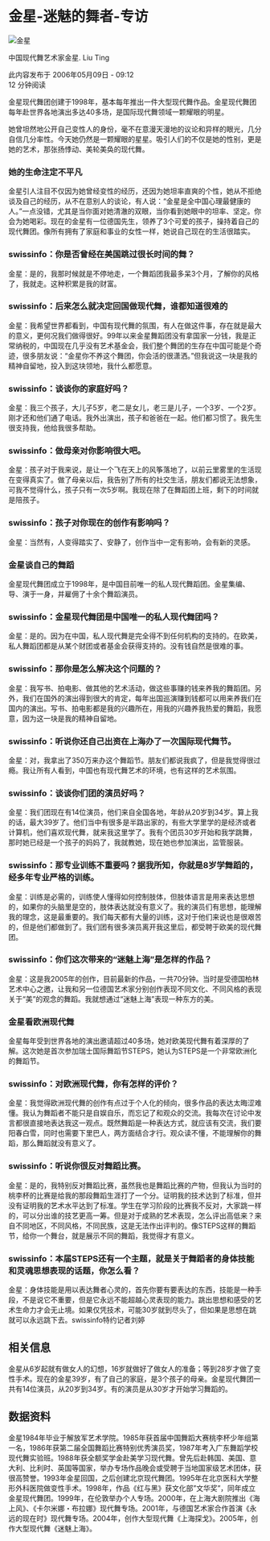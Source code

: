 # 金星-迷魅的舞者-专访

![金星](https://www.swissinfo.ch/content/wp-content/uploads/sites/13/2006/05/30e78001d464f6e644b0a7b373965f85-sriimg20060508_6694931_0-data.jpg?ver=6201b86f)

中国现代舞艺术家金星. Liu Ting

此内容发布于 2006年05月09日 - 09:12  
12 分钟阅读

金星现代舞团创建于1998年，基本每年推出一件大型现代舞作品。金星现代舞团每年赴世界各地演出多达40多场，是国际现代舞领域一颗耀眼的明星。

她曾坦然地公开自己变性人的身份，毫不在意漫天漫地的议论和异样的眼光，几分自信几分率性。今天她仍然是一颗耀眼的星星。吸引人们的不仅是她的性别，更是她的艺术，那张扬悸动、美轮美奂的现代舞。

### 她的生命注定不平凡

金星引人注目不仅因为她曾经变性的经历，还因为她坦率直爽的个性，她从不拒绝谈及自己的经历，从不在意别人的谈论，有人说：“金星是全中国心理最健康的人。”一点没错，尤其是当你面对她清澈的双眼，当你看到她眼中的坦率、坚定。你会为她喝彩。现在的金星有一位德国先生，领养了3个可爱的孩子，操持着自己的现代舞团。像所有拥有了家庭和事业的女性一样，她说自己现在的生活很踏实。

### swissinfo：你是否曾经在美国跳过很长时间的舞？
金星：是的，我那时候就是不停地走，一个舞蹈团我最多呆3个月，了解你的风格了，我就走。这种积累是我的财富。

### swissinfo：后来怎么就决定回国做现代舞，谁都知道很难的
金星：我希望世界都看到，中国有现代舞的氛围，有人在做这件事，存在就是最大的意义，更何况我们做得很好。99年以来金星舞蹈团没有拿国家一分钱，我是正常纳税的，中国现在几乎没有艺术基金会，我们整个舞团的生存在中国可能是个奇迹，很多朋友说：“金星你不养这个舞团，你会活的很潇洒。”但我说这一块是我的精神自留地，投入到这块领地，我什么都愿意。

### swissinfo：谈谈你的家庭好吗？
金星：我三个孩子，大儿子5岁，老二是女儿，老三是儿子，一个3岁、一个2岁。刚才还和他们通了电话。我外出演出，孩子和爸爸在一起。他们都习惯了。我先生很支持我，他给我很多帮助。

### swissinfo：做母亲对你影响很大吧。
金星：孩子对于我来说，是让一个飞在天上的风筝落地了，以前云里雾里的生活现在变得真实了。做了母亲以后，我告别了所有的社交生活，朋友们都说无法想象，可我不觉得什么，孩子只有一次5岁啊。我现在除了在舞蹈团上班，剩下的时间就是陪孩子。

### swissinfo：孩子对你现在的创作有影响吗？
金星：当然有，人变得踏实了、安静了，创作当中一定有影响，会有新的灵感。

### 金星谈自己的舞蹈
金星现代舞团成立于1998年，是中国目前唯一的私人现代舞蹈团。金星集编、导、演于一身，并雇佣了十余个舞蹈演员。

### swissinfo：金星现代舞团是中国唯一的私人现代舞团吗？
金星：是的。因为在中国，私人现代舞是完全得不到任何机构的支持的。在欧美，私人舞蹈团都是从某个财团或者基金会获得支持的。没有钱自然是很难的事。

### swissinfo：那你是怎么解决这个问题的？
金星：我写书、拍电影、做其他的艺术活动，做这些事赚的钱来养我的舞蹈团。另外，我们在国外的演出得到很大的肯定，每年出国巡演赚到钱都可以用来养我们在国内的演出。写书、拍电影都是我的兴趣所在，用我的兴趣养我热爱的舞蹈，我愿意，因为这一块是我的精神自留地。

### swissinfo：听说你还自己出资在上海办了一次国际现代舞节。
金星：对，我拿出了350万来办这个舞蹈节。朋友们都说我疯了，但是我觉得很过瘾。我让所有人看到，中国也有现代舞艺术的环境，也有这样的艺术氛围。

### swissinfo：谈谈你们团的演员好吗？
金星：我们团现在有14位演员，他们来自全国各地，年龄从20岁到34岁。算上我的话，最大39岁了。他们当中有很多是半路出家的，有些大学里学的是经济或者计算机，他们喜欢现代舞，就来我这里学了。我有个团员30岁开始和我学跳舞，那时她已经是一个孩子的妈妈了，我就教她，现在她也参加演出，监管服装。

### swissinfo：那专业训练不重要吗？据我所知，你就是8岁学舞蹈的，经多年专业严格的训练。
金星：训练是必需的，训练使人懂得如何控制肢体，但肢体语言是用来表达思想的，如果你的头脑里是空的，肢体表达就没有意义了。我的演员们有思想，能理解我的理念，这是最重要的。我们每天都有大量的训练，这对于他们来说也是很艰苦的，但是他们都做到了。我们团有很多演员离开我这里后，都受聘于欧美的现代舞团。

### swissinfo：你们这次带来的“迷魅上海”是怎样的作品？
金星：这是我2005年的创作，目前最新的作品，一共70分钟。当时是受德国柏林艺术中心之邀，让我和另一位德国艺术家分别创作表现不同文化、不同风格的表现关于“美”的观念的舞蹈。我就想通过“迷魅上海”表现一种东方的美。

### 金星看欧洲现代舞
金星每年受到世界各地的演出邀请超过40多场，她对欧美现代舞有着深厚的了解。这次她是首次参加瑞士国际舞蹈节STEPS，她认为STEPS是一个非常欧洲化的舞蹈节。

### swissinfo：对欧洲现代舞，你有怎样的评价？
金星：我觉得欧洲现代舞的创作有点过于个人化的倾向，很多作品的表达太晦涩难懂。我认为舞蹈者不能只是自娱自乐，而忘记了和观众的交流。我每次在讨论中发言都很直接地表达我这一观点。既然舞蹈是一种表达方式，就应该有交流，我们要阳春白雪，同时也需要下里巴人，两方面结合才行。观众读不懂，不能理解你的舞蹈，那么舞蹈就没有意义了。

### swissinfo：听说你很反对舞蹈比赛。
金星：是的，我特别反对舞蹈比赛，虽然我也是舞蹈比赛的产物，但我认为当时的桃李杯的比赛是给我的那段舞蹈生涯打了一个分。证明我的技术达到了标准，但并没有证明我的艺术水平达到了标准。学生在学习阶段的比赛我不反对，大家跳一样的，可以分出谁的技艺更高一筹。但是对于成熟的艺术表现，怎么评出高低来？来自不同地区，不同风格，不同民族，这是无法作出评判的。像STEPS这样的舞蹈节，给你一个舞台，就是展示不同的舞蹈，我觉得才有意义。

### swissinfo：本届STEPS还有一个主题，就是关于舞蹈者的身体技能和灵魂思想表现的话题，你怎么看？
金星：身体技能是用以表达舞者心灵的，首先你要有要表达的东西，技能是一种手段，不是说它不重要，但是它永远不能超越心灵表现的能力。跳出思想和感受的艺术生命力才会无止境。如果仅凭技术，可能30岁就到尽头了，但如果是思想在跳就可以永远跳下去。swissinfo特约记者刘婷

## 相关信息

金星从6岁起就有做女人的幻想，16岁就做好了做女人的准备；等到28岁才做了变性手术。现在的金星39岁，有了自己的家庭，是3个孩子的母亲。金星现代舞团一共有14位演员，从20岁到34岁。有的演员是从30岁才开始学习舞蹈的。

## 数据资料

金星1984年毕业于解放军艺术学院。1985年获首届中国舞蹈大赛桃李杯少年组第一名，1986年获第二届全国舞蹈比赛特别优秀演员奖，1987年考入广东舞蹈学校现代舞实验班。1988年获全额奖学金赴美学习现代舞。曾先后赴韩国、美国、意大利、比利时、英国等国家，举办专场作品晚会或受聘于当地国家级艺术团体，获很高赞誉。1993年金星回国，之后创建北京现代舞团。1995年在北京医科大学整形外科医院做变性手术。1998年，作品《红与黑》获文化部”文华奖”，同年成立金星现代舞团。1999年，在伦敦举办个人专场。2000年，在上海大剧院推出《海上风》、《卡尔米娜・布拉娜》现代舞专场。2001年，与德国艺术家合作首演《永远的现在时》现代舞专场。2004年，创作大型现代舞《上海探戈》。2005年，创作大型现代舞《迷魅上海》。
